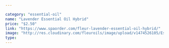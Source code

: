 ```yaml
---

category: "essential-oil"
name: "Lavender Essential Oil Hybrid"
price: "$2.50"
link: "https://www.spaorder.com/fleur-lavender-essential-oil-hybrid/"
image: "http://res.cloudinary.com/fleuroils/image/upload/v1474526105/Essential%20Oil/lavender_hybrid.jpg"
type: 
---
```

